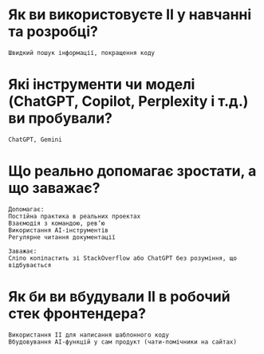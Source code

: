 # Як ви використовуєте ІІ у навчанні та розробці? 
	Швидкий пошук інформації, покращення коду

# Які інструменти чи моделі (ChatGPT, Copilot, Perplexity і т.д.) ви пробували?
	ChatGPT, Gemini

# Що реально допомагає зростати, а що заважає?
	Допомагає:
	Постійна практика в реальних проектах
	Взаємодія з командою, ревʼю
	Використання AI-інструментів
	Регулярне читання документації
	
	Заважає:
	Сліпо копіпастить зі StackOverflow або ChatGPT без розуміння, що відбувається

# Як би ви вбудували ІІ в робочий стек фронтендера?
	Використання II для написання шаблонного коду
	Вбудовування AI-функцій у сам продукт (чати-помічники на сайтах)
